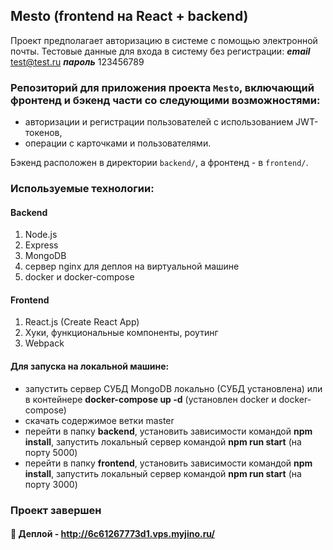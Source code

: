 ## Mesto (frontend на React + backend)

Проект предполагает авторизацию в системе с помощью электронной почты. 
Тестовые данные для входа в систему без регистрации: 
***email*** test@test.ru
***пароль*** 123456789

### Репозиторий для приложения проекта `Mesto`, включающий фронтенд и бэкенд части со следующими возможностями: 
- авторизации и регистрации пользователей с использованием JWT-токенов, 
- операции с карточками и пользователями. 

Бэкенд расположен в директории `backend/`, а фронтенд - в `frontend/`.

### Используемые технологии:

#### Backend
1. Node.js
2. Express
3. MongoDB
4. сервер nginx для деплоя на виртуальной машине
5. docker и docker-compose


#### Frontend
1. React.js (Create React App)
2. Хуки, функциональные компоненты, роутинг
3. Webpack

####  Для запуска на локальной машине:
- запустить сервер СУБД MongoDB локально (СУБД установлена) или в контейнере **docker-compose up -d** (установлен docker и docker-compose)
- скачать содержимое ветки master
- перейти в папку **backend**, установить зависимости командой **npm install**, запустить локальный сервер командой **npm run start** (на порту 5000)
- перейти в папку **frontend**, установить зависимости командой **npm install**, запустить локальный сервер командой **npm run start** (на порту 3000)

### Проект завершен

#### :link: Деплой - http://6c61267773d1.vps.myjino.ru/



